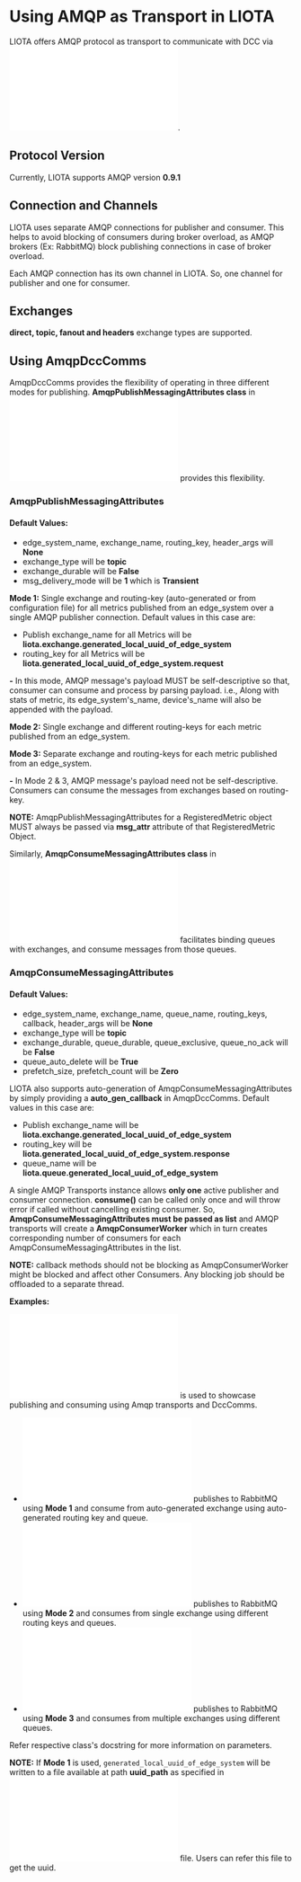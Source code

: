 # Using AMQP as Transport in LIOTA

LIOTA offers AMQP protocol as transport to communicate with DCC via ![AmqpDccComms](/liota/dcc_comms/amqp_dcc_comms.py).

## Protocol Version

Currently, LIOTA supports AMQP version **0.9.1**

## Connection and Channels

LIOTA uses separate AMQP connections for publisher and consumer.  This helps to avoid blocking of consumers during broker overload, as AMQP brokers
(Ex: RabbitMQ) block publishing connections in case of broker overload.

Each AMQP connection has its own channel in LIOTA.  So, one channel for publisher and one for consumer.

## Exchanges

**direct, topic, fanout and headers** exchange types are supported.


## Using AmqpDccComms

AmqpDccComms provides the flexibility of operating in three different modes for publishing. **AmqpPublishMessagingAttributes class** in ![amqp.py](/liota/lib/transports/amqp.py)
provides this flexibility.

### AmqpPublishMessagingAttributes

#### Default Values:

* edge_system_name, exchange_name, routing_key, header_args will **None**
* exchange_type will be **topic**
* exchange_durable will be **False**
* msg_delivery_mode will be **1** which is **Transient**


**Mode 1:** Single exchange and routing-key (auto-generated or from configuration file) for all metrics published from an edge_system over a single AMQP publisher connection.  Default values in this case are:
* Publish exchange_name for all Metrics will be **liota.exchange.generated_local_uuid_of_edge_system**
* routing_key for all Metrics will be **liota.generated_local_uuid_of_edge_system.request**

**-** In this mode, AMQP message's payload MUST be self-descriptive so that, consumer can consume and process by parsing payload. i.e., Along with stats of metric, its edge_system's_name, device's_name will also be appended with the payload.

**Mode 2:** Single exchange and different routing-keys for each metric published from an edge_system.

**Mode 3:** Separate exchange and routing-keys for each metric published from an edge_system.

**-** In Mode 2 & 3, AMQP message's payload need not be self-descriptive.  Consumers can consume the messages from exchanges based on routing-key.

**NOTE:** AmqpPublishMessagingAttributes for a RegisteredMetric object MUST always be passed via **msg_attr** attribute of that RegisteredMetric Object.


Similarly, **AmqpConsumeMessagingAttributes class** in ![amqp.py](/liota/lib/transports/amqp.py) facilitates binding queues with exchanges, and consume messages from those queues.

### AmqpConsumeMessagingAttributes

#### Default Values:

* edge_system_name, exchange_name, queue_name, routing_keys, callback, header_args will be **None**
* exchange_type will be **topic**
* exchange_durable, queue_durable, queue_exclusive, queue_no_ack will be **False**
* queue_auto_delete will be **True**
* prefetch_size, prefetch_count will be **Zero**

LIOTA also supports auto-generation of AmqpConsumeMessagingAttributes by simply providing a **auto_gen_callback** in AmqpDccComms.   Default values in this case are:
* Publish exchange_name will be **liota.exchange.generated_local_uuid_of_edge_system**
* routing_key will be **liota.generated_local_uuid_of_edge_system.response**
* queue_name will be **liota.queue.generated_local_uuid_of_edge_system**

A single AMQP Transports instance allows **only one** active publisher and consumer connection.  **consume()** can be called only once and will throw error if called without cancelling existing consumer.
So, **AmqpConsumeMessagingAttributes must be passed as list** and AMQP transports will create a **AmqpConsumerWorker** which in turn creates corresponding number of consumers for each AmqpConsumeMessagingAttributes in the list.

**NOTE:** callback methods should not be blocking as AmqpConsumerWorker might be blocked and affect other Consumers.  Any blocking job should be offloaded to a separate thread.


**Examples:**

![RabbitMQ DCC](/liota/dccs/rabbitmq.py) is used to showcase publishing and consuming using Amqp transports and DccComms.

* ![auto_gen](/examples/amqp/rabbitmq/simulated_home_auto_gen.py) publishes to RabbitMQ using **Mode 1** and consume from auto-generated exchange using auto-generated routing key and queue.
* ![single_exchange_and_routing_key_per_metric](/examples/amqp/rabbitmq/simulated_home_single_exchange_routing_key_per_metric.py) publishes to RabbitMQ using **Mode 2** and consumes from single exchange using different routing keys and queues.
* ![exchange_and_routing_key_per_metric](/examples/amqp/rabbitmq/simulated_home_exchange_and_routing_key_per_metric.py) publishes to RabbitMQ using **Mode 3** and consumes from multiple exchanges using different queues.

Refer respective class's docstring for more information on parameters.

**NOTE:**
If **Mode 1** is used, `generated_local_uuid_of_edge_system` will be written to a file available at path **uuid_path** as specified in ![liota.conf](/config/liota.conf) file.  Users can refer this file to get the uuid.
